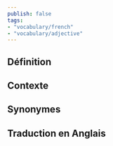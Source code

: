 ```yaml
---
publish: false
tags:
- "vocabulary/french"
- "vocabulary/adjective"
---
```


## Définition

## Contexte

## Synonymes

## Traduction en Anglais
